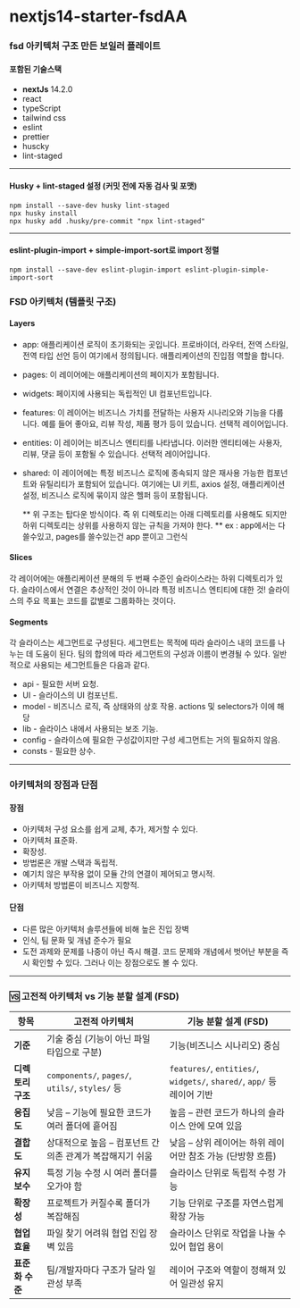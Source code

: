 # nextjs14-starter-fsdAA

### fsd 아키텍처 구조 만든 보일러 플레이트

#### 포함된 기술스택

- **nextJs** 14.2.0
- react
- typeScript
- tailwind css
- eslint
- prettier
- huscky
- lint-staged

---

#### Husky + lint-staged 설정 (커밋 전에 자동 검사 및 포맷)

```shell
npm install --save-dev husky lint-staged
npx husky install
npx husky add .husky/pre-commit "npx lint-staged"
```

---

#### eslint-plugin-import + simple-import-sort로 import 정렬

```shell
npm install --save-dev eslint-plugin-import eslint-plugin-simple-import-sort
```

### FSD 아키텍처 (템플릿 구조)

#### Layers

- app: 애플리케이션 로직이 초기화되는 곳입니다. 프로바이더, 라우터, 전역 스타일, 전역 타입 선언 등이 여기에서 정의됩니다. 애플리케이션의 진입점 역할을 합니다.
- pages: 이 레이어에는 애플리케이션의 페이지가 포함됩니다.
- widgets: 페이지에 사용되는 독립적인 UI 컴포넌트입니다.
- features: 이 레이어는 비즈니스 가치를 전달하는 사용자 시나리오와 기능을 다룹니다. 예를 들어 좋아요, 리뷰 작성, 제품 평가 등이 있습니다. 선택적 레이어입니다.
- entities: 이 레이어는 비즈니스 엔티티를 나타냅니다. 이러한 엔티티에는 사용자, 리뷰, 댓글 등이 포함될 수 있습니다. 선택적 레이어입니다.
- shared: 이 레이어에는 특정 비즈니스 로직에 종속되지 않은 재사용 가능한 컴포넌트와 유틸리티가 포함되어 있습니다. 여기에는 UI 키트, axios 설정, 애플리케이션 설정, 비즈니스 로직에 묶이지 않은 헬퍼 등이 포함됩니다.

  ** 위 구조는 탑다운 방식이다. 즉 위 디렉토리는 아래 디렉토리를 사용해도 되지만 하위 디렉토리는 상위를 사용하지 않는 규칙을 가져야 한다. **
  ex : app에서는 다 쓸수있고, pages를 쓸수있는건 app 뿐이고 그런식

#### Slices

각 레이어에는 애플리케이션 분해의 두 번째 수준인 슬라이스라는 하위 디렉토리가 있다.
슬라이스에서 연결은 추상적인 것이 아니라 특정 비즈니스 엔티티에 대한 것! 슬라이스의 주요 목표는 코드를 값별로 그룹화하는 것이다.

#### Segments

각 슬라이스는 세그먼트로 구성된다. 세그먼트는 목적에 따라 슬라이스 내의 코드를 나누는 데 도움이 된다. 팀의 합의에 따라 세그먼트의 구성과 이름이 변경될 수 있다.
일반적으로 사용되는 세그먼트들은 다음과 같다.

- api - 필요한 서버 요청.
- UI - 슬라이스의 UI 컴포넌트.
- model - 비즈니스 로직, 즉 상태와의 상호 작용. actions 및 selectors가 이에 해당
- lib - 슬라이스 내에서 사용되는 보조 기능.
- config - 슬라이스에 필요한 구성값이지만 구성 세그먼트는 거의 필요하지 않음.
- consts - 필요한 상수.

---

### 아키텍처의 장점과 단점

#### 장점

- 아키텍처 구성 요소를 쉽게 교체, 추가, 제거할 수 있다.
- 아키텍처 표준화.
- 확장성.
- 방법론은 개발 스택과 독립적.
- 예기치 않은 부작용 없이 모듈 간의 연결이 제어되고 명시적.
- 아키텍처 방법론이 비즈니스 지향적.

#### 단점

- 다른 많은 아키텍처 솔루션들에 비해 높은 진입 장벽
- 인식, 팀 문화 및 개념 준수가 필요
- 도전 과제와 문제를 나중이 아닌 즉시 해결. 코드 문제와 개념에서 벗어난 부분을 즉시 확인할 수 있다. 그러나 이는 장점으로도 볼 수 있다.

---

### 🆚 고전적 아키텍처 vs 기능 분할 설계 (FSD)

| 항목              | 고전적 아키텍처                                           | 기능 분할 설계 (FSD)                                                   |
| ----------------- | --------------------------------------------------------- | ---------------------------------------------------------------------- |
| **기준**          | 기술 중심 (기능이 아닌 파일 타입으로 구분)                | 기능(비즈니스 시나리오) 중심                                           |
| **디렉토리 구조** | `components/`, `pages/`, `utils/`, `styles/` 등           | `features/`, `entities/`, `widgets/`, `shared/`, `app/` 등 레이어 기반 |
| **응집도**        | 낮음 – 기능에 필요한 코드가 여러 폴더에 흩어짐            | 높음 – 관련 코드가 하나의 슬라이스 안에 모여 있음                      |
| **결합도**        | 상대적으로 높음 – 컴포넌트 간 의존 관계가 복잡해지기 쉬움 | 낮음 – 상위 레이어는 하위 레이어만 참조 가능 (단방향 흐름)             |
| **유지보수**      | 특정 기능 수정 시 여러 폴더를 오가야 함                   | 슬라이스 단위로 독립적 수정 가능                                       |
| **확장성**        | 프로젝트가 커질수록 폴더가 복잡해짐                       | 기능 단위로 구조를 자연스럽게 확장 가능                                |
| **협업 효율**     | 파일 찾기 어려워 협업 진입 장벽 있음                      | 슬라이스 단위로 작업을 나눌 수 있어 협업 용이                          |
| **표준화 수준**   | 팀/개발자마다 구조가 달라 일관성 부족                     | 레이어 구조와 역할이 정해져 있어 일관성 유지                           |

